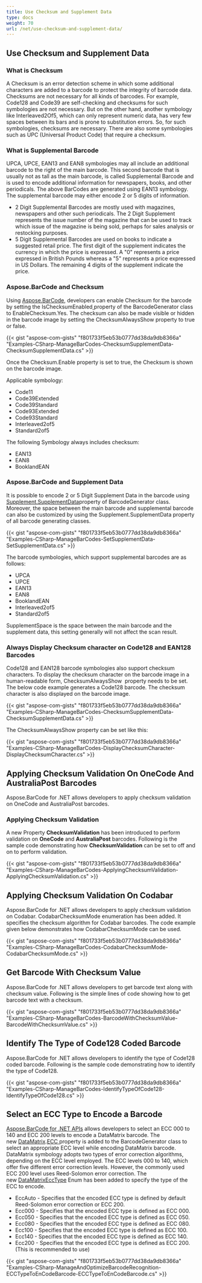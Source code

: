 ```yaml
---
title: Use Checksum and Supplement Data
type: docs
weight: 70
url: /net/use-checksum-and-supplement-data/
---
```


## **Use Checksum and Supplement Data**
### **What is Checksum**
A Checksum is an error detection scheme in which some additional characters are added to a barcode to protect the integrity of barcode data. Checksums are not necessary for all kinds of barcodes. For example, Code128 and Code39 are self-checking and checksums for such symbologies are not necessary. But on the other hand, another symbology like Interleaved2Of5, which can only represent numeric data, has very few spaces between its bars and is prone to substitution errors. So, for such symbologies, checksums are necessary. There are also some symbologies such as UPC (Universal Product Code) that require a checksum.
### **What is Supplemental Barcode**
UPCA, UPCE, EAN13 and EAN8 symbologies may all include an additional barcode to the right of the main barcode. This second barcode that is usually not as tall as the main barcode, is called Supplemental Barcode and is used to encode additional information for newspapers, books, and other periodicals. The above BarCodes are generated using EAN13 symbology. The supplemental barcode may either encode 2 or 5 digits of information.

- 2 Digit Supplemental Barcodes are mostly used with magazines, newspapers and other such periodicals. The 2 Digit Supplement represents the issue number of the magazine that can be used to track which issue of the magazine is being sold, perhaps for sales analysis or restocking purposes.
- 5 Digit Supplemental Barcodes are used on books to indicate a suggested retail price. The first digit of the supplement indicates the currency in which the price is expressed. A "0" represents a price expressed in British Pounds whereas a "5" represents a price expressed in US Dollars. The remaining 4 digits of the supplement indicate the price.
### **Aspose.BarCode and Checksum**
Using [Aspose.BarCode](https://apireference.aspose.com/barcode/net/), developers can enable Checksum for the barcode by setting the IsChecksumEnabled[ ](https://apireference.aspose.com/barcode/net/aspose.barcode.generation/checksumproperties/properties/enable)property of the BarcodeGenerator class to EnableChecksum.Yes. The checksum can also be made visible or hidden in the barcode image by setting the ChecksumAlwaysShow property to true or false.

{{< gist "aspose-com-gists" "f801733f5eb53b0777dd38da9db8366a" "Examples-CSharp-ManageBarCodes-ChecksumSupplementData-ChecksumSupplementData.cs" >}}

Once the Checksum.Enable property is set to true, the Checksum is shown on the barcode image.

Applicable symbology:

- Code11
- Code39Extended
- Code39Standard
- Code93Extended
- Code93Standard
- Interleaved2of5
- Standard2of5

The following Symbology always includes checksum:

- EAN13
- EAN8
- BooklandEAN
### **Aspose.BarCode and Supplement Data**
It is possible to encode 2 or 5 Digit Supplement Data in the barcode using [Supplement.SupplementData](https://apireference.aspose.com/barcode/net/aspose.barcode.generation/supplementproperties/properties/data)property of BarcodeGenerator class. Moreover, the space between the main barcode and supplemental barcode can also be customized by using the Supplement.SupplementData property of all barcode generating classes.

{{< gist "aspose-com-gists" "f801733f5eb53b0777dd38da9db8366a" "Examples-CSharp-ManageBarCodes-SetSupplementData-SetSupplementData.cs" >}}

The barcode symbologies, which support supplemental barcodes are as follows:

- UPCA
- UPCE
- EAN13
- EAN8
- BooklandEAN
- Interleaved2of5
- Standard2of5

SupplementSpace is the space between the main barcode and the supplement data, this setting generally will not affect the scan result.
### **Always Display Checksum character on Code128 and EAN128 Barcodes**
Code128 and EAN128 barcode symbologies also support checksum characters. To display the checksum character on the barcode image in a human-readable form, ChecksumAlwaysShow  property needs to be set. The below code example generates a Code128 barcode. The checksum character is also displayed on the barcode image.

{{< gist "aspose-com-gists" "f801733f5eb53b0777dd38da9db8366a" "Examples-CSharp-ManageBarCodes-ChecksumSupplementData-ChecksumSupplementData.cs" >}}

The ChecksumAlwaysShow property can be set like this:

{{< gist "aspose-com-gists" "f801733f5eb53b0777dd38da9db8366a" "Examples-CSharp-ManageBarCodes-DisplayChecksumCharacter-DisplayChecksumCharacter.cs" >}}
## **Applying Checksum Validation On OneCode And AustraliaPost Barcodes**
Aspose.BarCode for .NET allows developers to apply checksum validation on OneCode and AustraliaPost barcodes.
### **Applying Checksum Validation**
A new Property **ChecksumValidation** has been introduced to perform validation on **OneCode** and **AustraliaPost** barcodes. Following is the sample code demonstrating how **ChecksumValidation** can be set to off and on to perform validation.

{{< gist "aspose-com-gists" "f801733f5eb53b0777dd38da9db8366a" "Examples-CSharp-ManageBarCodes-ApplyingChecksumValidation-ApplyingChecksumValidation.cs" >}}
## **Applying Checksum Validation On Codabar**
Aspose.BarCode for .NET allows developers to apply checksum validation on Codabar. CodabarChecksumMode enumeration has been added. It specifies the checksum algorithm for Codabar barcodes. The code example given below demonstrates how CodabarChecksumMode can be used.

{{< gist "aspose-com-gists" "f801733f5eb53b0777dd38da9db8366a" "Examples-CSharp-ManageBarCodes-CodabarChecksumMode-CodabarChecksumMode.cs" >}}
## **Get Barcode With Checksum Value**
Aspose.BarCode for .NET allows developers to get barcode text along with checksum value. Following is the simple lines of code showing how to get barcode text with a checksum.

{{< gist "aspose-com-gists" "f801733f5eb53b0777dd38da9db8366a" "Examples-CSharp-ManageBarCodes-BarcodeWithChecksumValue-BarcodeWithChecksumValue.cs" >}}
## **Identify The Type of Code128 Coded Barcode**
Aspose.BarCode for .NET allows developers to identify the type of Code128 coded barcode. Following is the sample code demonstrating how to identify the type of Code128.

{{< gist "aspose-com-gists" "f801733f5eb53b0777dd38da9db8366a" "Examples-CSharp-ManageBarCodes-IdentifyTypeOfCode128-IdentifyTypeOfCode128.cs" >}}
## **Select an ECC Type to Encode a Barcode**
[Aspose.BarCode for .NET APIs](https://www.aspose.com/products/barcode/net) allows developers to select an ECC 000 to 140 and ECC 200 levels to encode a DataMatrix barcode. The new [DataMatrix](https://apireference.aspose.com/barcode/net/aspose.barcode.generation/datamatrixparameters/).[ECC ](https://apireference.aspose.com/barcode/net/aspose.barcode.generation/datamatrixparameters/properties/datamatrixecc)property is added to the BarcodeGenerator class to select an appropriate ECC level while encoding DataMatrix barcode. DataMatrix symbology adopts two types of error correction algorithms, depending on the ECC level employed. The ECC levels 000 to 140, which offer five different error correction levels. However, the commonly used ECC 200 level uses Reed-Solomon error correction. The new [DataMatrixEccType](https://apireference.aspose.com/barcode/net/aspose.barcode/datamatrixecctype) Enum has been added to specify the type of the ECC to encode.

- EccAuto - Specifies that the encoded ECC type is defined by default Reed-Solomon error correction or ECC 200.
- Ecc000 - Specifies that the encoded ECC type is defined as ECC 000.
- Ecc050 - Specifies that the encoded ECC type is defined as ECC 050.
- Ecc080 - Specifies that the encoded ECC type is defined as ECC 080.
- Ecc100 - Specifies that the encoded ECC type is defined as ECC 100.
- Ecc140 - Specifies that the encoded ECC type is defined as ECC 140.
- Ecc200 - Specifies that the encoded ECC type is defined as ECC 200.
  (This is recommended to use)

{{< gist "aspose-com-gists" "f801733f5eb53b0777dd38da9db8366a" "Examples-CSharp-ManageAndOptimizeBarcodeRecognition-ECCTypeToEnCodeBarcode-ECCTypeToEnCodeBarcode.cs" >}}
